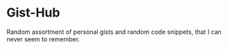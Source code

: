 # Gist-Hub
Random assortment of personal gists and random code snippets, that I can never seem to remember.
